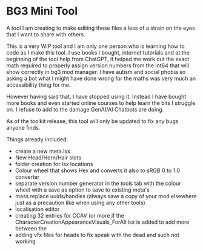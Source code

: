 # BG3 Mini Tool

A tool I am creating to make editing these files a less of a strain on the eyes that I want to share with others.

This is a very WIP tool and I am only one person who is learning how to code as I make this tool. I use books I bought, internet tutorials and at the beginning of the tool help from ChatGPT, it helped me work out the exact math required to properly assign version numbers from the int64 that will show correctly in bg3 mod manager. I have autism and social phobia so asking a bot what I might have done wrong for the maths was very much an accessibility thing for me.

However having said that, I have stopped using it. Instead I have bought more books and even started online courses to help learn the bits I struggle on. I refuse to add to the damage GenAI/AI Chatbots are doing.

As of the toolkit release, this tool will only be updated to fix any bugs anyone finds.

Things already included:
- create a new meta.lsx
- New Head/Horn/Hair slots
- folder creation for lsx locations
- Colour wheel that shows Hex and converts it also to sRGB 0 to 1.0 converter
- separate version number generator in the tools tab with the colour wheel with a save as option to save to existing meta's
- mass replace uuids/handles (always save a copy of your mod elsewhere just as a precaution like when using any other tools)
- localisation editor
- creating 32 entries for CCAV (or more if the CharacterCreationAppearanceVisuals_ForAll.lsx is added to add more between the <children></children>
- adding vfx files for heads to fix speak with the dead and such not working
